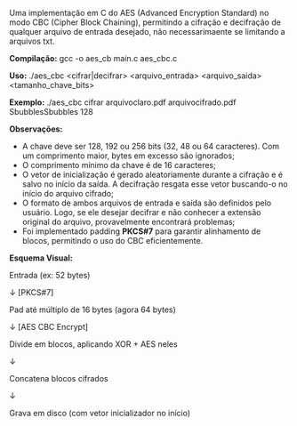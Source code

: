 Uma implementação em C do AES (Advanced Encryption Standard) no modo CBC (Cipher Block Chaining), permitindo a cifração e decifração de qualquer arquivo de entrada desejado, não necessarimaente se limitando a arquivos txt.

**Compilação:**
    gcc -o aes_cb main.c aes_cbc.c

**Uso:**
    ./aes_cbc <cifrar|decifrar> <arquivo_entrada> <arquivo_saida> <chave> <tamanho_chave_bits>

**Exemplo:**
    ./aes_cbc cifrar arquivoclaro.pdf arquivocifrado.pdf SbubblesSbubbles 128

**Observações:**
- A chave deve ser 128, 192 ou 256 bits (32, 48 ou 64 caracteres). Com um comprimento maior, bytes em excesso são ignorados;
- O comprimento mínimo da chave é de 16 caracteres;
- O vetor de inicialização é gerado aleatoriamente durante a cifração e é salvo no início da saída. A decifração resgata esse vetor buscando-o no início do arquivo cifrado;
- O formato de ambos arquivos de entrada e saída são definidos pelo usuário. Logo, se ele desejar decifrar e não conhecer a extensão original do arquivo, provavelmente encontrará problemas;
- Foi implementado padding **PKCS#7** para garantir alinhamento de blocos, permitindo o uso do CBC eficientemente.

**Esquema Visual:**

Entrada (ex: 52 bytes)

 ↓   [PKCS#7]
 
Pad até múltiplo de 16 bytes (agora 64 bytes)

 ↓   [AES CBC Encrypt]
 
Divide em blocos, aplicando XOR + AES neles

 ↓
 
Concatena blocos cifrados

 ↓
 
Grava em disco (com vetor inicializador no início)
